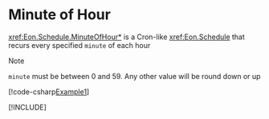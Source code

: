 ﻿# Minute of Hour

<xref:Eon.Schedule.MinuteOfHour*> is a Cron-like <xref:Eon.Schedule> that
recurs every specified `minute` of each hour

> [!NOTE]
> `minute` must be between 0 and 59. Any other value will be round down or up

[!code-csharp[Example1](../../../Eon.Tests/Examples/MinuteOfHourTests.cs#Example1)]

[!INCLUDE[](../../../Eon.Tests/Examples/__examples__/MinuteOfHourTests.Case1.md)]
